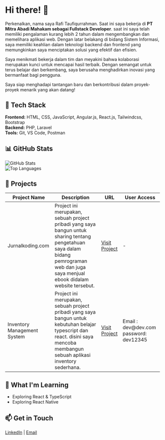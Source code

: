 <div>
  <h1>Hi there! 👋</h1>
  <p>
      Perkenalkan, nama saya Rafi Taufiqurrahman. Saat ini saya bekerja di <strong>PT Mitra Abadi Mahakam sebagai Fullstack Developer</strong>.
      saat ini saya telah memiliki pengalaman kurang lebih 2 tahun dalam mengembangkan dan memelihara aplikasi web. Dengan latar belakang di bidang Sistem Informasi, saya memiliki keahlian dalam teknologi backend dan frontend yang memungkinkan saya menciptakan solusi yang efektif dan efisien.

Saya menikmati bekerja dalam tim dan meyakini bahwa kolaborasi merupakan kunci untuk mencapai hasil terbaik. Dengan semangat untuk terus belajar dan berkembang, saya berusaha menghadirkan inovasi yang bermanfaat bagi pengguna.

Saya siap menghadapi tantangan baru dan berkontribusi dalam proyek-proyek menarik yang akan datang!
  </p>

  <h2>🔧 Tech Stack</h2>
  <p>
    <strong>Frontend:</strong> HTML, CSS, JavaScript, Angular.js, React.js, Tailwindcss, Bootstrap <br>
    <strong>Backend:</strong> PHP, Laravel <br>
    <strong>Tools:</strong> Git, VS Code, Postman
  </p>

  <h2>📊 GitHub Stats</h2>
  <img src="https://github-readme-stats.vercel.app/api?username=Raf-Taufiqurrahman&show_icons=true&theme=radical" alt="GitHub Stats" />
  <br>
  <img src="https://github-readme-stats.vercel.app/api/top-langs/?username=Raf-Taufiqurrahman&layout=compact&theme=radical" alt="Top Languages" />

  <h2>🚀 Projects</h2>
  <table>
    <thead>
      <tr>
        <th style="text-align: center;">Project Name</th>
        <th style="text-align: center;">Description</th>
        <th style="text-align: center;">URL</th>
        <th style="text-align: center;">User Access</th>
      </tr>
    </thead>
    <tbody>
      <tr>
        <td>Jurnalkoding.com</td>
        <td>Project ini merupakan, sebuah project pribadi yang saya bangun untuk sharing tentang pengetahuan saya dalam bidang pemrograman web dan juga saya menjual ebook didalam website tersebut.</td>
        <td><a href="https://jurnalkoding.com/" target="_blank">Visit Project</a></td>
        <td>-</td>
      </tr>
      <tr>
        <td>Inventory Management System</td>
        <td>
            Project ini merupakan, sebuah project pribadi yang saya bangun untuk kebutuhan belajar typescript dan react. disini saya mencoba membangun sebuah aplikasi inventory sederhana.
        </td>
        <td><a href="https://inventory.jurnalkoding.com/" target="_blank">Visit Project</a></td>
        <td>
            Email : dev@dev.com
            password: dev12345
        </td>
      </tr>
      <!-- Tambahkan lebih banyak baris jika diperlukan -->
    </tbody>
  </table>

  <h2>🌱 What I'm Learning</h2>
  <ul>
    <li>Exploring React & TypeScript</li>
    <li>Exploring React Native</li>
  </ul>

  <h2>📫 Get in Touch</h2>
  <p>
    <a href="https://www.linkedin.com/in/rafi-taufiqurrahman-0b152823a/" target="_blank">LinkedIn</a> | 
    <a href="mailto:raf.taufiqurrahman@gmail.com">Email</a>
  </p>
</div>
